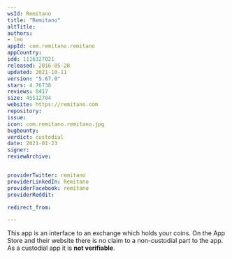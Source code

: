 ```yaml
---
wsId: Remitano
title: "Remitano"
altTitle: 
authors:
- leo
appId: com.remitano.remitano
appCountry: 
idd: 1116327021
released: 2016-05-28
updated: 2021-10-11
version: "5.67.0"
stars: 4.76738
reviews: 8417
size: 45512704
website: https://remitano.com
repository: 
issue: 
icon: com.remitano.remitano.jpg
bugbounty: 
verdict: custodial
date: 2021-01-23
signer: 
reviewArchive:


providerTwitter: remitano
providerLinkedIn: Remitano
providerFacebook: remitano
providerReddit: 

redirect_from:

---
```


This app is an interface to an exchange which holds your coins. On the App Store
and their website there is no claim to a non-custodial part to the app. As a
custodial app it is **not verifiable**.

